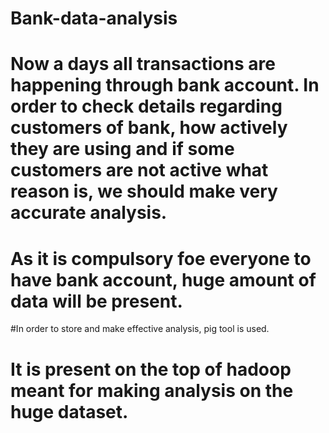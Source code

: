 # Bank-data-analysis
# Now a days all transactions are happening through bank account. In order to check details regarding customers of bank, how actively they are using and if some customers are not active what reason is, we should make very accurate analysis. 
# As it is compulsory foe everyone to have bank account, huge amount of data will be present.
#In order to store and make effective analysis, pig tool is used.
# It is present on the top of hadoop meant for making analysis on the huge dataset.
